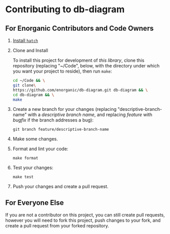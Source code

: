 # Contributing to db-diagram

## For Enorganic Contributors and Code Owners

1.  [Install `hatch`](https://hatch.pypa.io/latest/install/)

2.  Clone and Install

    To install this project for development of *this library*,
    clone this repository (replacing "~/Code", below, with the directory
    under which you want your project to reside), then run `make`:

    ```bash
    cd ~/Code && \
    git clone\
    https://github.com/enorganic/db-diagram.git db-diagram && \
    cd db-diagram && \
    make
    ```

3.  Create a new branch for your changes (replacing "descriptive-branch-name"
    with a *descriptive branch name*, and replacing *feature* with *bugfix*
    if the branch addresses a bug):

    ```shell
    git branch feature/descriptive-branch-name
    ```

4.  Make some changes.
5.  Format and lint your code:

    ```shell
    make format
    ```

6.  Test your changes:

    ```shell
    make test
    ```

7.  Push your changes and create a pull request.

## For Everyone Else

If you are not a contributor on this project, you can still create pull
requests, however you will need to fork this project, push changes
to your fork, and create a pull request from your forked repository.
